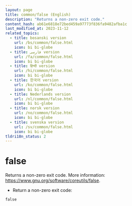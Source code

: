 ```yaml
---
layout: page
title: common/false (English)
description: "Returns a non-zero exit code."
content_hash: ab61e6818e72bed459a97773f836fa9482afba1c
last_modified_at: 2023-11-12
related_topics:
  - title: bosanski version
    url: /bs/common/false.html
    icon: bi bi-globe
  - title: فارسی version
    url: /fa/common/false.html
    icon: bi bi-globe
  - title: हिन्दी version
    url: /hi/common/false.html
    icon: bi bi-globe
  - title: 한국어 version
    url: /ko/common/false.html
    icon: bi bi-globe
  - title: Nederlands version
    url: /nl/common/false.html
    icon: bi bi-globe
  - title: norsk version
    url: /no/common/false.html
    icon: bi bi-globe
  - title: svenska version
    url: /sv/common/false.html
    icon: bi bi-globe
tldri18n_status: 2
---
```

# false

Returns a non-zero exit code.
More information: <https://www.gnu.org/software/coreutils/false>.

- Return a non-zero exit code:

`false`
